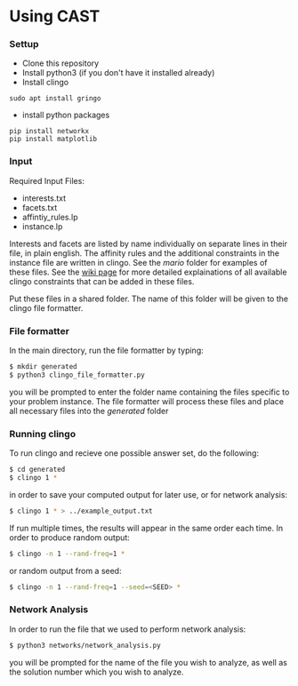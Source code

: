 # Using CAST
### Settup
 - Clone this repository
 - Install python3 (if you don't have it installed already)
 - Install clingo
 ```
 sudo apt install gringo
 ```
 - install python packages
 ```
 pip install networkx
 pip install matplotlib 
 ```
### Input
Required Input Files:
  - interests.txt
  - facets.txt
  - affintiy_rules.lp
  - instance.lp

Interests and facets are listed by name individually on separate lines in their
file, in plain english. The affinity rules and the additional constraints in the
instance file are written in clingo. See the *mario* folder for examples of these
files. See the [wiki
page](https://github.com/EricaJurado/Cast-Affinity-Satisfiability-Toolkit/wiki)
for more detailed explainations of all
available clingo constraints that can be added in these files.

Put these files in a shared folder. The name of this folder will be given to the
clingo file formatter. 

### File formatter
In the main directory, run the file formatter by typing:
```sh
$ mkdir generated
$ python3 clingo_file_formatter.py
```
you will be prompted to enter the folder name containing the files specific to your
problem instance. The file formatter will process these files and place all necessary
files into the *generated* folder 

### Running clingo
To run clingo and recieve one possible answer set, do the following:
```sh
$ cd generated
$ clingo 1 *
```
in order to save your computed output for later use, or for network analysis:
```sh
$ clingo 1 * > ../example_output.txt
```
If run multiple times, the results will appear in the same order each time. In order
to produce random output: 
```sh
$ clingo -n 1 --rand-freq=1 *
```
or random output from a seed:
```sh
$ clingo -n 1 --rand-freq=1 --seed=<SEED> *
```
### Network Analysis
In order to run the file that we used to perform network analysis:
```sh
$ python3 networks/network_analysis.py
```
you will be prompted for the name of the file you wish to analyze, as well as the
solution number which you wish to analyze.


